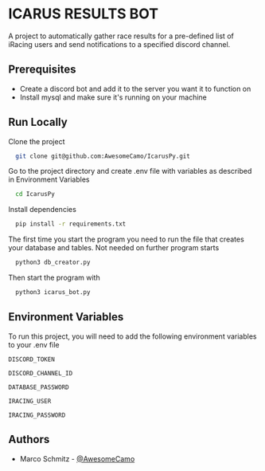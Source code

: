 
# ICARUS RESULTS BOT

A project to automatically gather race results for a pre-defined list of iRacing users and send notifications to a specified discord channel.




## Prerequisites

- Create a discord bot and add it to the server you want it to function on
- Install mysql and make sure it's running on your machine
## Run Locally


Clone the project

```bash
  git clone git@github.com:AwesomeCamo/IcarusPy.git
```

Go to the project directory and create .env file with variables as described in Environment Variables

```bash
  cd IcarusPy
```

Install dependencies

```bash
  pip install -r requirements.txt
```


The first time you start the program you need to run the file that creates your database and tables. Not needed on further program starts

```bash
  python3 db_creator.py
```

Then start the program with

```bash
  python3 icarus_bot.py
```


## Environment Variables

To run this project, you will need to add the following environment variables to your .env file

`DISCORD_TOKEN`

`DISCORD_CHANNEL_ID`

`DATABASE_PASSWORD`

`IRACING_USER`

`IRACING_PASSWORD`




## Authors

- Marco Schmitz - [@AwesomeCamo](https://www.github.com/AwesomeCamo)


